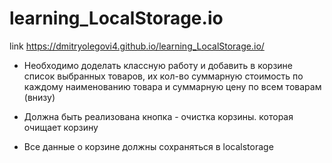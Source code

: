 # learning_LocalStorage.io

link https://dmitryolegovi4.github.io/learning_LocalStorage.io/

- Необходимо доделать классную работу и добавить в корзине список выбранных товаров, их кол-во суммарную стоимость по каждому наименованию товара и суммарную цену по всем товарам (внизу)
 
- Должна быть реализована кнопка - очистка корзины. которая очищает корзину
 
- Все данные о корзине должны сохраняться в localstorage 
